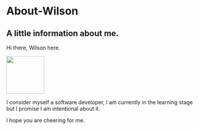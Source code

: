 # About-Wilson
## A little information about me. 

Hi there, Wilson here.

<img src="https://ca.slack-edge.com/T12M936G1-U03TLN091LG-edb318190b05-512" style="width:100px"/>

I consider myself a software developer, I am currently in the learning stage but I promise I am intentional about it.

I hope you are cheering for me.

